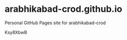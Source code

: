 # arabhikabad-crod.github.io
Personal GitHub Pages site for arabhikabad-crod

































































Ksy8XbwB
